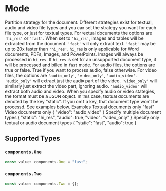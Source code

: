 # Mode

Partition strategy for the document. Different strategies exist for textual, audio and video file types and you can set the strategy you want for  each file type, or just for textual types.  For textual documents the options are `'hi_res'` or `'fast'`. When set to `'hi_res'`, images and tables will be extracted from the document. `'fast'` will only extract text. `'fast'` may be up to 20x faster than `'hi_res'`. `hi_res` is only applicable for Word documents, PDFs, Images, and PowerPoints. Images will always be processed in `hi_res`. If `hi_res` is set for an unsupported document type, it will be processed and billed in `fast` mode.  For audio files, the options are true or false. True if you want to process audio, false otherwise.          For video files, the options are `'audio_only'`, `'video_only'`, `'audio_video'`. `'audio_only'` will extract just the audio part of the video. `'video_only'` will similarly just extract the video part, ignoring audio. `'audio_video'` will extract both audio and video.  When you specify audio or video stategies, the format must be a JSON object. In this case, textual documents are denoted by the key "static". If you omit a key, that document type won't be processd.  See examples below.  Examples  Textual documents only     "fast"  Video documents only {     "video": "audio_video" }  Specify multiple document types {     "static": "hi_res",     "audio": true,     "video": "video_only" }  Specify only textual or audio document types {     "static": "fast",     "audio": true }


## Supported Types

### `components.One`

```typescript
const value: components.One = "fast";
```

### `components.Two`

```typescript
const value: components.Two = {};
```

